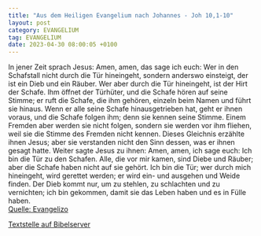 ```yaml
---
title: "Aus dem Heiligen Evangelium nach Johannes - Joh 10,1-10"
layout: post
category: EVANGELIUM
tag: EVANGELIUM
date: 2023-04-30 08:00:05 +0100
---
```

In jener Zeit sprach Jesus: Amen, amen, das sage ich euch: Wer in den Schafstall nicht durch die Tür hineingeht, sondern anderswo einsteigt, der ist ein Dieb und ein Räuber.
Wer aber durch die Tür hineingeht, ist der Hirt der Schafe.
Ihm öffnet der Türhüter, und die Schafe hören auf seine Stimme; er ruft die Schafe, die ihm gehören, einzeln beim Namen und führt sie hinaus.<!--more-->
Wenn er alle seine Schafe hinausgetrieben hat, geht er ihnen voraus, und die Schafe folgen ihm; denn sie kennen seine Stimme.
Einem Fremden aber werden sie nicht folgen, sondern sie werden vor ihm fliehen, weil sie die Stimme des Fremden nicht kennen.
Dieses Gleichnis erzählte ihnen Jesus; aber sie verstanden nicht den Sinn dessen, was er ihnen gesagt hatte.
Weiter sagte Jesus zu ihnen: Amen, amen, ich sage euch: Ich bin die Tür zu den Schafen.
Alle, die vor mir kamen, sind Diebe und Räuber; aber die Schafe haben nicht auf sie gehört.
Ich bin die Tür; wer durch mich hineingeht, wird gerettet werden; er wird ein- und ausgehen und Weide finden.
Der Dieb kommt nur, um zu stehlen, zu schlachten und zu vernichten; ich bin gekommen, damit sie das Leben haben und es in Fülle haben.<br>
[Quelle: Evangelizo](https://evangeliumtagfuertag.org/DE/gospel)

[Textstelle auf Bibelserver](https://www.bibleserver.com/EU/Johannes10,1-10)
